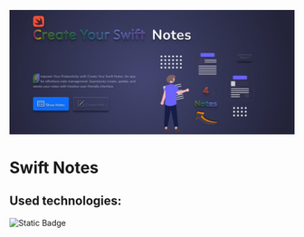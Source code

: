 ![Create your swift notes](./src/assets/images/git_hub_banner.jpg)

# Swift Notes

## Used technologies:
![Static Badge](https://img.shields.io/badge/react-40A2E3?style=for-the-badge&logo=react&logoColor=40A2E3&label=React&labelColor=FFF6E9&color=FFA447)


